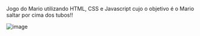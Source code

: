 Jogo do Mario utilizando HTML, CSS e Javascript cujo o objetivo é o Mario saltar por cima dos tubos!!

![image](https://github.com/user-attachments/assets/5113cd0c-7c59-476c-aebf-ebd003d33973)
